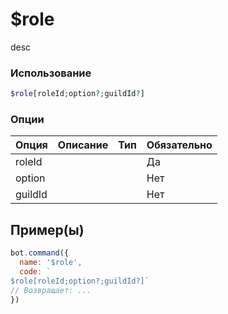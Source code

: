# $role
desc
### Использование
```php
$role[roleId;option?;guildId?]
```

### Опции

| Опция | Описание | Тип | Обязательно |
|--------|-------------|------|----------|
| roleId |  |  | Да | 
| option |  |  | Нет | 
| guildId |  |  | Нет |
## Пример(ы)

```javascript
bot.command({
  name: '$role',
  code: `
$role[roleId;option?;guildId?]`
// Возвращает: ...
})
```